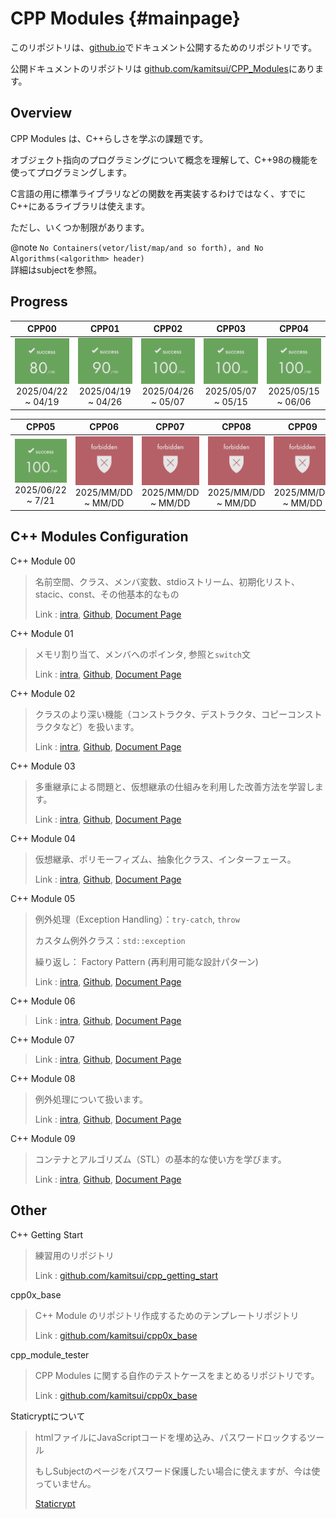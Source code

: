 # CPP Modules {#mainpage}

このリポジトリは、[github.io](https://kamitsui.github.io/CPP_Modules/)でドキュメント公開するためのリポジトリです。

公開ドキュメントのリポジトリは [github.com/kamitsui/CPP_Modules](https://github.com/kamitsui/CPP_Modules)にあります。

## Overview

CPP Modules は、C++らしさを学ぶの課題です。

オブジェクト指向のプログラミングについて概念を理解して、C++98の機能を使ってプログラミングします。

C言語の用に標準ライブラリなどの関数を再実装するわけではなく、すでにC++にあるライブラリは使えます。

ただし、いくつか制限があります。

@note
`No Containers(vetor/list/map/and so forth), and No Algorithms(<algorithm> header)`
<br>
詳細はsubjectを参照。

## Progress

| CPP00 | CPP01 | CPP02 | CPP03 | CPP04 |
|:---:|:---:|:---:|:---:|:---:|
| ![image](docs/images/score_80.png) <br>2025/04/22 ~ 04/19 | ![image](docs/images/score_90.png) <br>2025/04/19 ~ 04/26 | ![image](docs/images/score_100.png) <br>2025/04/26 ~ 05/07 | ![image](docs/images/score_100.png) <br>2025/05/07 ~ 05/15 | ![image](docs/images/score_100.png) <br>2025/05/15 ~ 06/06 |

| CPP05 | CPP06 | CPP07 | CPP08 | CPP09 |
|:---:|:---:|:---:|:---:|:---:|
| ![image](docs/images/score_100.png) <br>2025/06/22 ~ 7/21 | ![image](docs/images/not_allowed.png) <br>2025/MM/DD ~ MM/DD | ![image](docs/images/not_allowed.png) <br>2025/MM/DD ~ MM/DD | ![image](docs/images/not_allowed.png) <br>2025/MM/DD ~ MM/DD | ![image](docs/images/not_allowed.png) <br>2025/MM/DD ~ MM/DD |

## C++ Modules Configuration

C++ Module 00
> 名前空間、クラス、メンバ変数、stdioストリーム、初期化リスト、stacic、const、その他基本的なもの
>
> Link : [intra](https://projects.intra.42.fr/cpp-module-00/kamitsui),
> [Github](https://github.com/kamitsui/cpp00),
> [Document Page](https://kamitsui.github.io/cpp00/)

C++ Module 01
> メモリ割り当て、メンバへのポインタ, 参照と`switch`文
>
> Link : [intra](https://projects.intra.42.fr/cpp-module-01/kamitsui),
> [Github](https://github.com/kamitsui/cpp01),
> [Document Page](https://kamitsui.github.io/cpp01/)

C++ Module 02
> クラスのより深い機能（コンストラクタ、デストラクタ、コピーコンストラクタなど）を扱います。
>
> Link : [intra](https://projects.intra.42.fr/cpp-module-02/kamitsui),
> [Github](https://github.com/kamitsui/cpp02),
> [Document Page](https://kamitsui.github.io/cpp02/)

C++ Module 03
> 多重継承による問題と、仮想継承の仕組みを利用した改善方法を学習します。
>
> Link : [intra](https://projects.intra.42.fr/cpp-module-03/kamitsui),
> [Github](https://github.com/kamitsui/cpp03),
> [Document Page](https://kamitsui.github.io/cpp03/)

C++ Module 04
> 仮想継承、ポリモーフィズム、抽象化クラス、インターフェース。
>
> Link : [intra](https://projects.intra.42.fr/cpp-module-04/kamitsui),
> [Github](https://github.com/kamitsui/cpp04),
> [Document Page](https://kamitsui.github.io/cpp04/)

C++ Module 05
> 例外処理（Exception Handling）：`try-catch`, `throw`
>
> カスタム例外クラス：`std::exception`
>
> 繰り返し： Factory Pattern (再利用可能な設計パターン)
>
> Link : [intra](https://projects.intra.42.fr/cpp-module-05/kamitsui),
> [Github](https://github.com/kamitsui/cpp05),
> [Document Page](https://kamitsui.github.io/cpp05/)

C++ Module 06
> 
>
> Link : [intra](https://projects.intra.42.fr/cpp-module-06/kamitsui),
> [Github](),
> [Document Page]()

C++ Module 07
> 
>
> Link : [intra](https://projects.intra.42.fr/cpp-module-07/kamitsui),
> [Github](),
> [Document Page]()

C++ Module 08
> 例外処理について扱います。
>
> Link : [intra](https://projects.intra.42.fr/cpp-module-08/kamitsui),
> [Github](),
> [Document Page]()

C++ Module 09
> コンテナとアルゴリズム（STL）の基本的な使い方を学びます。
>
> Link : [intra](https://projects.intra.42.fr/cpp-module-09/kamitsui),
> [Github](),
> [Document Page]()

## Other

C++ Getting Start
> 練習用のリポジトリ
>
> Link : [github.com/kamitsui/cpp_getting_start](https://github.com/kamitsui/cpp_getting_start)

cpp0x_base
> C++ Module のリポジトリ作成するためのテンプレートリポジトリ
>
> Link : [github.com/kamitsui/cpp0x_base](https://github.com/kamitsui/cpp0x_base)

cpp_module_tester
> CPP Modules に関する自作のテストケースをまとめるリポジトリです。
>
> Link : [github.com/kamitsui/cpp0x_base](https://github.com/kamitsui/cpp_module_tester)

Staticryptについて
> htmlファイルにJavaScriptコードを埋め込み、パスワードロックするツール
>
> もしSubjectのページをパスワード保護したい場合に使えますが、今は使っていません。
>
> [Staticrypt](staticrypt.md)
